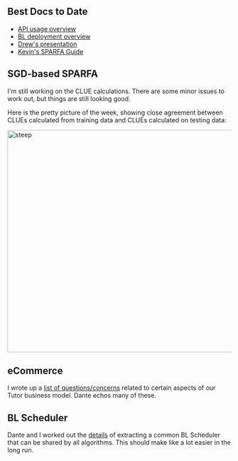 ## Best Docs to Date
- [API usage overview](https://github.com/openstax/napkin-notes/blob/master/kevin/160921_biglearnApis/api_usage.md)
- [BL deployment overview](https://github.com/openstax/napkin-notes/blob/master/kevin/BiglearnArchitectureDeployment.pdf)
- [Drew's presentation](https://docs.google.com/presentation/d/1qoPqBLD4XqOsIfcM6aJH7IaDQRsxxuA6QBLy4GIZy7w/edit#slide=id.p)
- [Kevin's SPARFA Guide](https://github.com/openstax/sparfa-sandbox/blob/klb_sgd/klb_sparfa_guide/sparfa_guide.pdf)

## SGD-based SPARFA

I'm still working on the CLUE calculations.
There are some minor issues to work out,
but things are still looking good.

Here is the pretty picture of the week, 
showing close agreement between CLUEs calculated from training data
and CLUEs calculated on testing data:

<img src="https://github.com/openstax/napkin-notes/blob/master/kevin/summaries/ClueVariation.png" alt="steep"  width="800" height="500">

## eCommerce

I wrote up a 
[list of questions/concerns](https://github.com/openstax/napkin-notes/blob/master/kevin/170330_eCommerceAndTutor.md)
related to certain aspects of our Tutor business model.
Dante echos many of these.

## BL Scheduler

Dante and I worked out the 
[details](https://github.com/openstax/napkin-notes/blob/master/kevin/170402_biglearnScheduler.md)
of extracting a common BL Scheduler
that can be shared by all algorithms.
This should make like a lot easier
in the long run.
